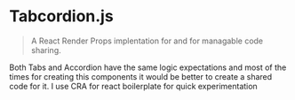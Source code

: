 # Tabcordion.js
> A React Render Props implentation for <Tabs /> and <Accordion /> for managable code sharing.

Both Tabs and Accordion have the same logic expectations and most of the times for creating this components it would be better to create a shared code for it. I use CRA for react boilerplate for quick experimentation